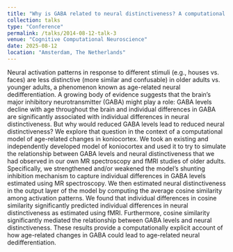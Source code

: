 ```yaml
---
title: "Why is GABA related to neural distinctiveness? A computational account of age-related neural dedifferentiation."
collection: talks
type: "Conference"
permalink: /talks/2014-08-12-talk-3
venue: "Cognitive Computational Neuroscience"
date: 2025-08-12
location: "Amsterdam, The Netherlands"
---
```


Neural activation patterns in response to different stimuli (e.g., houses vs. faces) are less distinctive (more similar and confusable) in older adults vs. younger adults, a phenomenon known as age-related neural dedifferentiation. A growing body of evidence suggests that the brain’s major inhibitory neurotransmitter (GABA) might play a role: GABA levels decline with age throughout the brain and individual differences in GABA are significantly associated with individual differences in neural distinctiveness. But why would reduced GABA levels lead to reduced neural distinctiveness? We explore that question in the context of a computational model of age-related changes in koniocortex. We took an existing and independently developed model of koniocortex and used it to try to simulate the relationship between GABA levels and neural distinctiveness that we had observed in our own MR spectroscopy and fMRI studies of older adults. Specifically, we strengthened and/or weakened the model’s shunting inhibition mechanism to capture individual differences in GABA levels estimated using MR spectroscopy. We then estimated neural distinctiveness in the output layer of the model by computing the average cosine similarity among activation patterns. We found that individual differences in cosine similarity significantly predicted individual differences in neural distinctiveness as estimated using fMRI. Furthermore, cosine similarity significantly mediated the relationship between GABA levels and neural distinctiveness. These results provide a computationally explicit account of how age-related changes in GABA could lead to age-related neural dedifferentiation.
